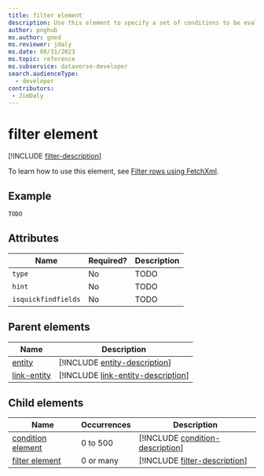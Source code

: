 ```yaml
---
title: filter element
description: Use this element to specify a set of conditions to be evaluated for each row of the containing entity or link-entity element that will determine if the row is returned.
author: pnghub
ms.author: gned
ms.reviewer: jdaly
ms.date: 08/31/2023
ms.topic: reference
ms.subservice: dataverse-developer
search.audienceType: 
  - developer
contributors:
 - JimDaly
---
```

# filter element

[!INCLUDE [filter-description](includes/filter-description.md)]

To learn how to use this element, see [Filter rows using FetchXml](../filter-rows.md).

## Example

```xml
TODO
```


## Attributes

|Name|Required?|Description|
|---------|---------|---------|
|`type`|No|TODO|
|`hint`|No|TODO|
|`isquickfindfields`|No|TODO|

## Parent elements

|Name|Description|
|---------|---------|
|[entity](entity.md)|[!INCLUDE [entity-description](includes/entity-description.md)]|
|[link-entity](link-entity.md)|[!INCLUDE [link-entity-description](includes/link-entity-description.md)]|

## Child elements

|Name|Occurrences|Description|
|---------|---------|---------|
|[condition element](condition.md)|0 to 500|[!INCLUDE [condition-description](includes/condition-description.md)]|
|[filter element](filter.md)|0 or many|[!INCLUDE [filter-description](includes/filter-description.md)]|

